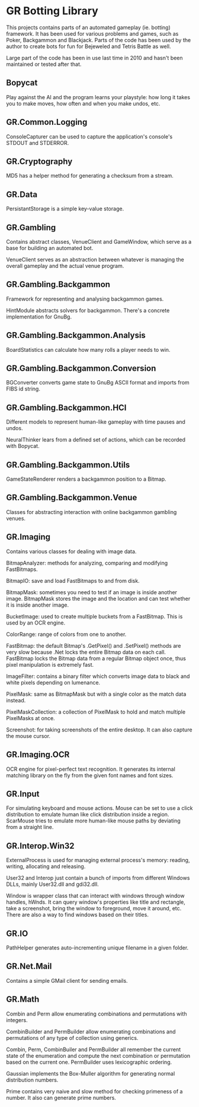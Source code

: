 GR Botting Library
==================
This projects contains parts of an automated gameplay (ie. botting) framework. It has been used for various problems and games, such as Poker, Backgammon and Blackjack. Parts of the code has been used by the author to create bots for fun for Bejeweled and Tetris Battle as well.

Large part of the code has been in use last time in 2010 and hasn't been maintained or tested after that.

Bopycat
-------
Play against the AI and the program learns your playstyle: how long it takes you to make moves, how often and when you make undos, etc.

GR.Common.Logging
-----------------
ConsoleCapturer can be used to capture the application's console's STDOUT and STDERROR.

GR.Cryptography
---------------
MD5 has a helper method for generating a checksum from a stream.

GR.Data
-------
PersistantStorage is a simple key-value storage.

GR.Gambling
-----------
Contains abstract classes, VenueClient and GameWindow, which serve as a base for building an automated bot.

VenueClient serves as an abstraction between whatever is managing the overall gameplay and the actual venue program.

GR.Gambling.Backgammon
----------------------
Framework for representing and analysing backgammon games.

HintModule abstracts solvers for backgammon. There's a concrete implementation for GnuBg.

GR.Gambling.Backgammon.Analysis
-------------------------------
BoardStatistics can calculate how many rolls a player needs to win.

GR.Gambling.Backgammon.Conversion
---------------------------------
BGConverter converts game state to GnuBg ASCII format and imports from FIBS id string.

GR.Gambling.Backgammon.HCI
--------------------------
Different models to represent human-like gameplay with time pauses and undos.

NeuralThinker lears from a defined set of actions, which can be recorded with Bopycat.

GR.Gambling.Backgammon.Utils
----------------------------
GameStateRenderer renders a backgammon position to a Bitmap.

GR.Gambling.Backgammon.Venue
----------------------------
Classes for abstracting interaction with online backgammon gambling venues.

GR.Imaging
----------
Contains various classes for dealing with image data.

BitmapAnalyzer: methods for analyzing, comparing and modifying FastBitmaps.

BitmapIO: save and load FastBitmaps to and from disk.

BitmapMask: sometimes you need to test if an image is inside another image. BitmapMask stores the image and the location and can test whether it is inside another image.

BucketImage: used to create multiple buckets from a FastBitmap. This is used by an OCR engine.

ColorRange: range of colors from one to another.

FastBitmap: the default Bitmap's .GetPixel() and .SetPixel() methods are very slow because .Net locks the entire Bitmap data on each call. FastBitmap locks the Bitmap data from a regular Bitmap object once, thus pixel manipulation is extremely fast.

ImageFilter: contains a binary filter which converts image data to black and white pixels depending on lumenance.

PixelMask: same as BitmapMask but with a single color as the match data instead.

PixelMaskCollection: a collection of PixelMask to hold and match multiple PixelMasks at once.

Screenshot: for taking screenshots of the entire desktop. It can also capture the mouse cursor.

GR.Imaging.OCR
--------------
OCR engine for pixel-perfect text recognition. It generates its internal matching library on the fly from the given font names and font sizes.

GR.Input
--------
For simulating keyboard and mouse actions. Mouse can be set to use a click distribution to emulate human like click distribution inside a region. ScarMouse tries to emulate more human-like mouse paths by deviating from a straight line.

GR.Interop.Win32
----------------
ExternalProcess is used for managing external process's memory: reading, writing, allocating and releasing.

User32 and Interop just contain a bunch of imports from different Windows DLLs, mainly User32.dll and gdi32.dll.

Window is wrapper class that can interact with windows through window handles, hWnds. It can query window's properties like title and rectangle,
take a screenshot, bring the window to foreground, move it around, etc. There are also a way to find windows based on their titles.

GR.IO
-----
PathHelper generates auto-incrementing unique filename in a given folder.

GR.Net.Mail
-----------
Contains a simple GMail client for sending emails.

GR.Math
-------
Combin and Perm allow enumerating combinations and permutations with integers.

CombinBuilder<T> and PermBuilder<T> allow enumerating combinations and permutations of any type of collection using generics.

Combin, Perm, CombinBuiler and PermBuilder all remember the current state of the enumeration and compute the next combination or permutation based on the current one. PermBuilder uses lexicographic ordering.

Gaussian implements the Box-Muller algorithm for generating normal distribution numbers.

Prime contains very naive and slow method for checking primeness of a number. It also can generate prime numbers.
